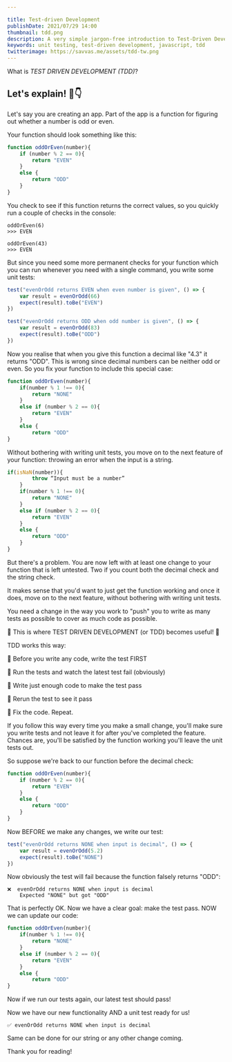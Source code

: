 ```yaml
---

title: Test-driven Development
publishDate: 2021/07/29 14:00
thumbnail: tdd.png
description: A very simple jargon-free introduction to Test-Driven Development
keywords: unit testing, test-driven development, javascript, tdd
twitterimage: https://savvas.me/assets/tdd-tw.png
---
```


What is *TEST DRIVEN DEVELOPMENT (TDD)*?

## Let's explain! 🧵👇

Let's say you are creating an app. Part of the app is a function for figuring out whether a number is odd or even.

Your function should look something like this:

```js
function oddOrEven(number){
    if (number % 2 == 0){
        return "EVEN"
    }
    else {
        return "ODD"
    }
}
```

You check to see if this function returns the correct values, so you quickly run a couple of checks in the console:

```
oddOrEven(6)
>>> EVEN

oddOrEven(43)
>>> EVEN
```

But since you need some more permanent checks for your function which you can run whenever you need with a single command, you write some unit tests:

```js
test("evenOrOdd returns EVEN when even number is given", () => {
    var result = evenOrOdd(66)
    expect(result).toBe("EVEN")
})

test("evenOrOdd returns ODD when odd number is given", () => {
    var result = evenOrOdd(83)
    expect(result).toBe("ODD")
})
```

Now you realise that when you give this function a decimal like "4.3" it returns "ODD". This is wrong since decimal numbers can be neither odd or even. So you fix your function to include this special case:

```js
function oddOrEven(number){
    if(number % 1 !== 0){
        return "NONE"
    }
    else if (number % 2 == 0){
        return "EVEN"
    }
    else {
        return "ODD"
}
```

Without bothering with writing unit tests, you move on to the next feature of your function: throwing an error when the input is a string.

```js
if(isNaN(number)){
        throw “Input must be a number”
    }
    if(number % 1 !== 0){
        return "NONE"
    }
    else if (number % 2 == 0){
        return "EVEN"
    }
    else {
        return "ODD"
    }
}
```

But there's a problem. You are now left with at least one change to your function that is left untested. Two if you count both the decimal check and the string check.

It makes sense that you'd want to just get the function working and once it does, move on to the next feature, without bothering with writing unit tests.

You need a change in the way you work to "push" you to write as many tests as possible to cover as much code as possible.

🧪 This is where TEST DRIVEN DEVELOPMENT (or TDD) becomes useful! 🧪

TDD works this way:

🧪 Before you write any code, write the test FIRST

🧪 Run the tests and watch the latest test fail (obviously)

🧪 Write just enough code to make the test pass

🧪 Rerun the test to see it pass

🧪 Fix the code. Repeat.

If you follow this way every time you make a small change, you'll make sure you write tests and not leave it for after you've completed the feature. Chances are, you'll be satisfied by the function working you'll leave the unit tests out.

So suppose we're back to our function before the decimal check:

```js
function oddOrEven(number){
    if (number % 2 == 0){
        return "EVEN"
    }
    else {
        return "ODD"
    }
}
```

Now BEFORE we make any changes, we write our test:

```js
test("evenOrOdd returns NONE when input is decimal", () => {
    var result = evenOrOdd(5.2)
    expect(result).toBe("NONE")
})
```

Now obviously the test will fail because the function falsely returns "ODD":

```
❌  evenOrOdd returns NONE when input is decimal
    Expected "NONE" but got "ODD"
```

That is perfectly OK. Now we have a clear goal: make the test pass. NOW we can update our code:

```js
function oddOrEven(number){
    if(number % 1 !== 0){
        return "NONE"
    }
    else if (number % 2 == 0){
        return "EVEN"
    }
    else {
        return "ODD"
}
```

Now if we run our tests again, our latest test should pass!

Now we have our new functionality AND a unit test ready for us!

```
✅ evenOrOdd returns NONE when input is decimal
```

Same can be done for our string or any other change coming.

Thank you for reading!